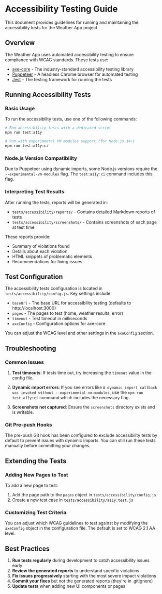 # Accessibility Testing Guide

This document provides guidelines for running and maintaining the accessibility tests for the Weather App project.

## Overview

The Weather App uses automated accessibility testing to ensure compliance with WCAG standards. These tests use:

- [axe-core](https://github.com/dequelabs/axe-core) - The industry-standard accessibility testing library
- [Puppeteer](https://pptr.dev/) - A headless Chrome browser for automated testing
- [Jest](https://jestjs.io/) - The testing framework for running the tests

## Running Accessibility Tests

### Basic Usage

To run the accessibility tests, use one of the following commands:

```bash
# Run accessibility tests with a dedicated script
npm run test:a11y

# Run with experimental VM modules support (for Node.js 14+)
npm run test:a11y:ci
```

### Node.js Version Compatibility

Due to Puppeteer using dynamic imports, some Node.js versions require the `--experimental-vm-modules` flag. The `test:a11y:ci` command includes this flag.

### Interpreting Test Results

After running the tests, reports will be generated in:

- `tests/accessibility/reports/` - Contains detailed Markdown reports of tests
- `tests/accessibility/screenshots/` - Contains screenshots of each page at test time

These reports provide:
- Summary of violations found
- Details about each violation
- HTML snippets of problematic elements
- Recommendations for fixing issues

## Test Configuration

The accessibility tests configuration is located in `tests/accessibility/config.js`. Key settings include:

- `baseUrl` - The base URL for accessibility testing (defaults to http://localhost:3000)
- `pages` - The pages to test (home, weather results, error)
- `timeout` - Test timeout in milliseconds
- `axeConfig` - Configuration options for axe-core

You can adjust the WCAG level and other settings in the `axeConfig` section.

## Troubleshooting

### Common Issues

1. **Test timeouts**: If tests time out, try increasing the `timeout` value in the config file.

2. **Dynamic import errors**: If you see errors like `A dynamic import callback was invoked without --experimental-vm-modules`, use the `npm run test:a11y:ci` command which includes the necessary flag.

3. **Screenshots not captured**: Ensure the `screenshots` directory exists and is writable.

### Git Pre-push Hooks

The pre-push Git hook has been configured to exclude accessibility tests by default to prevent issues with dynamic imports. You can still run these tests manually before committing your changes.

## Extending the Tests

### Adding New Pages to Test

To add a new page to test:

1. Add the page path to the `pages` object in `tests/accessibility/config.js`
2. Create a new test case in `tests/accessibility/a11y.test.js`

### Customizing Test Criteria

You can adjust which WCAG guidelines to test against by modifying the `axeConfig` object in the configuration file. The default is set to WCAG 2.1 AA level.

## Best Practices

1. **Run tests regularly** during development to catch accessibility issues early
2. **Review the generated reports** to understand specific violations
3. **Fix issues progressively** starting with the most severe impact violations
4. **Commit your fixes** but not the generated reports (they're in .gitignore)
5. **Update tests** when adding new UI components or pages 